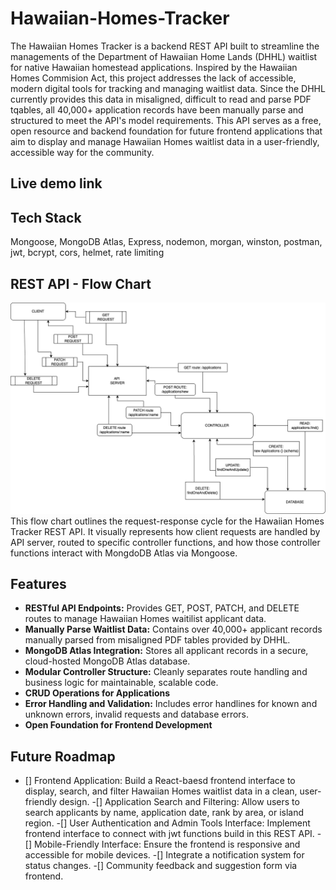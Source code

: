# Hawaiian-Homes-Tracker
The Hawaiian Homes Tracker is a backend REST API built to streamline the managements of the Department of Hawaiian Home Lands (DHHL) waitlist for native Hawaiian homestead applications. 
Inspired by the Hawaiian Homes Commision Act, this project addresses the lack of accessible, modern digital tools for tracking and managing waitlist data. Since the DHHL currently provides this data in misaligned, difficult to read and parse PDF tqables, all 40,000+ application records have been manually parse and structured to meet the API's model requirements. 
This API serves as a free, open resource and backend foundation for future frontend applications that aim to display and manage Hawaiian Homes waitlist data in a user-friendly, accessible way for the community.

## Live demo link


## Tech Stack
Mongoose, MongoDB Atlas, Express, nodemon, morgan, winston, postman, jwt, bcrypt, cors, helmet, rate limiting

## REST API - Flow Chart
![Flow Chart ](docs/Hawaiian-Homes%20REST%20API.drawio.png)
This flow chart outlines the request-response cycle for the Hawaiian Homes Tracker REST API. It visually represents how client requests are handled by API server,
routed to specific controller functions, and how those controller functions interact with MongdoDB Atlas via Mongoose.

## Features
- **RESTful API Endpoints:**
Provides GET, POST, PATCH, and DELETE routes to manage Hawaiian Homes waitilist applicant data.
- **Manually Parse Waitlist Data:**
Contains over 40,000+ applicant records manually parsed from misaligned PDF tables provided by DHHL.
- **MongoDB Atlas Integration:**
Stores all applicant records in a secure, cloud-hosted MongoDB Atlas database.
- **Modular Controller Structure:**
Cleanly separates route handling and business logic for maintainable, scalable code.
- **CRUD Operations for Applications**
- **Error Handling and Validation:**
Includes error handlines for known and unknown errors, invalid requests and database errors.
- **Open Foundation for Frontend Development**


## Future Roadmap
- [] Frontend Application: Build a React-baesd frontend interface to display, search, and filter Hawaiian Homes waitlist data in a clean, user-friendly design.
-[] Application Search and Filtering: Allow users to search applicants by name, application date, rank by area, or island region.
-[] User Authentication and Admin Tools Interface: Implement frontend interface to connect with jwt functions build in this REST API.
-[] Mobile-Friendly Interface: Ensure the frontend is responsive and accessible for mobile devices.
-[] Integrate a notification system for status changes.
-[] Community feedback and suggestion form via frontend.